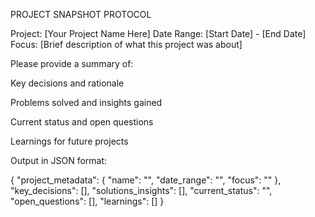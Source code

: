 PROJECT SNAPSHOT PROTOCOL

Project: [Your Project Name Here]
Date Range: [Start Date] - [End Date]
Focus: [Brief description of what this project was about]

Please provide a summary of:

Key decisions and rationale

Problems solved and insights gained

Current status and open questions

Learnings for future projects

Output in JSON format:

{
"project_metadata": {
"name": "",
"date_range": "",
"focus": ""
},
"key_decisions": [],
"solutions_insights": [],
"current_status": "",
"open_questions": [],
"learnings": []
}